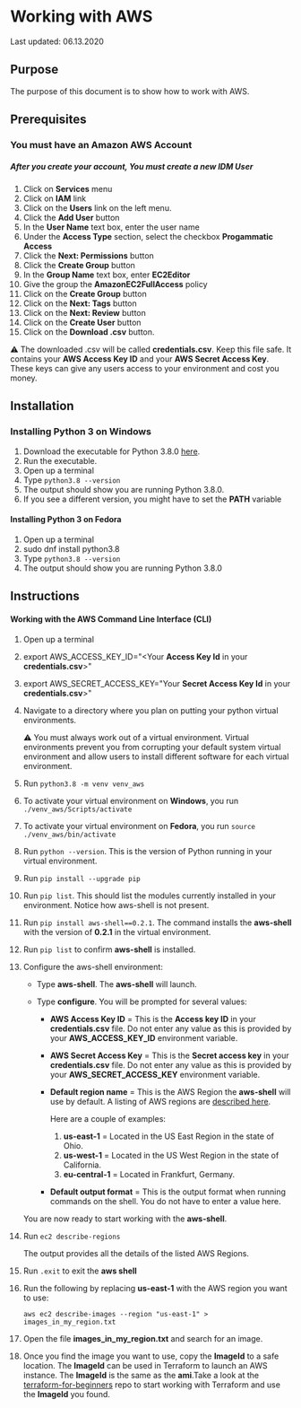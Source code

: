 # Working with AWS

Last updated: 06.13.2020

## Purpose

The purpose of this document is to show how to work with AWS.

## Prerequisites

### You must have an Amazon AWS Account

##### After you create your account, You must create a new IDM User

1. Click on **Services** menu
1. Click on **IAM** link
1. Click on the **Users** link on the left menu.
1. Click the **Add User** button
1. In the **User Name** text box, enter the user name
1. Under the **Access Type** section, select the checkbox **Progammatic Access**
1. Click the **Next: Permissions** button
1. Click the **Create Group** button
1. In the **Group Name** text box, enter **EC2Editor**
1. Give the group the **AmazonEC2FullAccess** policy
1. Click on the **Create Group** button
1. Click on the **Next: Tags** button
1. Click on the **Next: Review** button
1. Click on the **Create User** button
1. Click on the **Download .csv** button.

:warning: The downloaded .csv will be called **credentials.csv**.
Keep this file safe.  It contains your **AWS Access Key ID** and your
**AWS Secret Access Key**.  These keys can give any users access to your
environment and cost you money.

## Installation

### Installing Python 3 on Windows
1. Download the executable for Python 3.8.0
[here](https://www.python.org/ftp/python/3.8.0/python-3.8.0-amd64.exe).
1. Run the executable.
1. Open up a terminal
1. Type `python3.8 --version`
1. The output should show you are running Python 3.8.0.
1. If you see a different version, you might have to set the **PATH** variable

#### Installing Python 3 on Fedora
1. Open up a terminal
4. sudo dnf install python3.8
1. Type `python3.8 --version`
1. The output should show you are running Python 3.8.0

## Instructions

#### Working with the AWS Command Line Interface (CLI)

1. Open up a terminal

1. export AWS_ACCESS_KEY_ID="<Your **Access Key Id** in your **credentials.csv**>"

1. export AWS_SECRET_ACCESS_KEY="Your **Secret Access Key Id** in your
**credentials.csv**>"

1. Navigate to a directory where you plan on putting your
python virtual environments.

    :warning: You must always work out of a virtual environment.
    Virtual environments prevent you from corrupting
    your default system virtual environment and allow users to install different
    software for each virtual environment.

1. Run `python3.8 -m venv venv_aws`

1. To activate your virtual environment on **Windows**, you run
`./venv_aws/Scripts/activate`

1. To activate your virtual environment on **Fedora**, you run
`source ./venv_aws/bin/activate`

1. Run `python --version`.  This is the version of Python running in your
virtual environment.

1. Run `pip install --upgrade pip`

1. Run `pip list`.  This should list the modules currently installed in your
environment.  Notice how aws-shell is not present.

1. Run `pip install aws-shell==0.2.1`.  The command installs the **aws-shell** with
the version of **0.2.1** in the virtual environment.

1. Run `pip list` to confirm **aws-shell** is installed.

1. Configure the aws-shell environment:

      - Type **aws-shell**.  The **aws-shell** will launch.
      - Type **configure**.  You will be prompted for several values:
      
        - **AWS Access Key ID** = This is the **Access key ID** in your
        **credentials.csv** file. Do not enter any value as this is provided
        by your **AWS_ACCESS_KEY_ID** environment variable.
        
        - **AWS Secret Access Key** = This is the **Secret access key** in your
        **credentials.csv** file.  Do not enter any value as this is provided
        by your **AWS_SECRET_ACCESS_KEY** environment variable.
        
        - **Default region name** = This is the AWS Region the **aws-shell** will
        use by default. A listing of AWS regions are
        [described here](https://docs.aws.amazon.com/AmazonRDS/latest/UserGuide/Concepts.RegionsAndAvailabilityZones.html).
        
          Here are a couple of examples:
        
          1. **us-east-1** = Located in the US East Region in the state of Ohio.
          1. **us-west-1** = Located in the US West Region in the state of California.
          1. **eu-central-1** = Located in Frankfurt, Germany.
        
        - **Default output format** = This is the output format when running
        commands on the shell.  You do not have to enter a value here.

    You are now ready to start working with the **aws-shell**.

1. Run `ec2 describe-regions`

    The output provides all the details of the listed AWS Regions.
    
1. Run `.exit` to exit the **aws shell**
1. Run the following by replacing **us-east-1** with the AWS region you want to use:

    `aws ec2 describe-images --region "us-east-1" > images_in_my_region.txt` 
1. Open the file **images_in_my_region.txt** and search for an image.
1. Once you find the image you want to use, copy the **ImageId** to a safe location.
The **ImageId** can be used in Terraform to launch an AWS instance. The **ImageId** is
the same as the **ami**.Take a look at the
[terraform-for-beginners](https://github.com/bretmullinix/terraform-for-beginners) repo to start working
with Terraform and use the **ImageId** you found.
